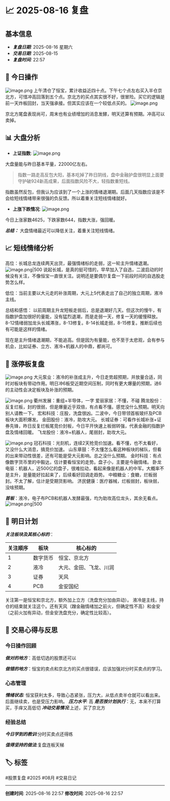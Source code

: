# 📈 2025-08-16 复盘

## 基本信息

- ***复盘日期**:* 2025-08-16 星期六
- ***交易日期**:* 2025-08-15
- ***复盘时间**:* 22:57

## 🎲 今日操作
![image.png](https://obsidian-img-1373538355.cos.ap-chengdu.myqcloud.com/img/20250817203539525.png)
上午清仓了恒宝，累计收益近四十点。下午七个点左右买入半仓京北方，可惜冲高回落到五个点。京北方的买点其实很不好，很冒险。买它的逻辑是前一天炸板回封，当天强承接。但其实应该在一个较低点买的。
![image.png](https://obsidian-img-1373538355.cos.ap-chengdu.myqcloud.com/img/20250817204050771.png)

京北方尾盘表现尚可，周末也有业绩增加的消息发酵，明天还算有预期。冲高可以卖掉。

## 📊 大盘分析

- **上证指数**: 
![image.png](https://obsidian-img-1373538355.cos.ap-chengdu.myqcloud.com/img/20250817205959412.png)

大盘量能与昨日基本平量，22000亿左右。
> 指数一路走高反包大阳，基本吃掉了昨日阴线，盘中金融护盘很明显上面要守护破924新高成果，后面指数风险不大，轻指数重短线。

指数虽然反包，但我认为应该到了一个上涨的情绪退潮期。后面几天指数应该是不会给短线情绪带来很强的负反馈。所以着重关注短线情绪就好。


- **上涨下跌情况**: 
![image.png](https://obsidian-img-1373538355.cos.ap-chengdu.myqcloud.com/img/20250817210514904.png)

今日上涨家数4625，下跌家数644，指数大涨，强回暖。

***总结：*** 大盘情绪最近可以降低关注，着重关注短线情绪。


## 📈 短线情绪分析
高位：长城总龙连续两天出货，最强情绪标的走弱，这一轮主升情绪退潮。
![image.png|500](https://obsidian-img-1373538355.cos.ap-chengdu.myqcloud.com/img/20250817211639864.png)
说起长城，是真的挺可惜的，早早加入了自选，二波启动的时候没有关注，不像恒宝一直很关注。说明还是要偶尔复盘一下前段时间的自选股走势怎么样。

低位：当前主要以大元走的补涨周期，大元上5代表走出了自己的独立周期，液冷主线。

总结和感悟：
以前周期主升龙短板走弱后，总是退潮好几天。但这次的慢牛，有指数护盘加很好的量能，没有猛烈退潮，而是走弱一天，修复一天的缓慢释放。8-12情绪弱加龙头长城滞涨，8-13修复。8-14长城走弱，8-15修复。推断后续也有可能是这样的情绪。

现在是主升情绪退潮期，不能追高。但是因为有量能，也不至于太悲观，会有参与机会，比如证券、立方、液冷+机器人的中鼎，都尚可。

## 🎯 涨停板复盘
![image.png](https://obsidian-img-1373538355.cos.ap-chengdu.myqcloud.com/img/20250817215031141.png)
大元泵业：液冷的补涨成主升，今日走势超预期，并放量合适，同时对板块有带动作用。明日冲6板受近期空间压制，同时有更大爆量的预期，进6的主动性会决定板块及补涨的预期。

![image.png](https://obsidian-img-1373538355.cos.ap-chengdu.myqcloud.com/img/20250817221401254.png)
衢州发展：重组+半导体，一字
爱丽家居：不懂，不碰
腾龙股份：反复烂板，封的很弱，但是爆量近乎双倍，有点看不懂。感觉没什么预期。明天向别人请教一下。
宏和科技：庄股，洗盘很凶。二波中，今日带领首板玻纤及PCB板块大面积爆发。
金田股份：液冷，助攻大元。
长城证券：可看作长城补涨+证券先锋，昨日反复烂板尾竞价封板，今日平开快速上板弱转强，代表金融的指数护盘及情绪回暖。
飞龙股份：液冷+机器人，尾弱封，助攻大元。

![image.png](https://obsidian-img-1373538355.cos.ap-chengdu.myqcloud.com/img/20250817223319345.png)
冠石科技：光刻机，连续2天抢竞价加速。看不懂，也不太看好，又没什么大消息，搞竞价加速。
山东章鼓：不太懂怎么看这种板块的梯队，但看的出来带动性很差，还有可能是受大元影响。总之没什么预期。
金时科技：有点像数字货币里的中毅达，估计要看恒宝的走势。盘子小，主要是今融情绪。
卧龙电驱：机器人，近500亿的盘子，很难拉动，看起来像是机器人的中军。大概率不是主升，是量能好拉起来了，后续看好回调走趋势。
中粮糖业：食糖，烂板弱封。不太了解，估计是受期货影响。
济民健康：医疗器械，烂板弱封，板块弱，没啥预期。

***首板***：液冷，电子布PCB和机器人发酵最强，均为助攻高位龙头，其余无看点。
![image.png|500](https://obsidian-img-1373538355.cos.ap-chengdu.myqcloud.com/img/20250817231011180.png)


## 📅 明日计划
***关注板块及其核心标的***：

| 关注顺序 | 板块   | 核心标的        |
| ---- | ---- | ----------- |
| 1    | 数字货币 | 恒宝、京北方      |
| 2    | 液冷   | 大元、金田、飞龙、川润 |
| 3    | 证券   | 天风          |
| 4    | PCB  | 金安国纪        |


关注第一是恒宝和京北方，额外加上立方（洗盘充分加由异动）。
液冷是主线，持仓的结束就关注这个。还有天风（蹭金融情绪加之前火，但确定性不高）和金安（之前火加有异动，但金安洗盘充分，确定性比较高）。

## 🎲 交易心得与反思

### 今日操作回顾

***做对的地方***：高低切选的股票还可以

***做错的地方***：恒宝的卖点和京北方的买点很错误，应该加强对分时买卖点的学习。

### 心态管理

***情绪状态**:* 恒宝获利太多，导致心态紧张，压力大，从低点卖半仓就可以看出来。后面继续卖，也是受压力影响。
***压力水平**:* 高
***是否按计划执行***：无，本来不打算买，手痒又高低切
***冲动交易情况***:上述，买了京北方

### 经验总结

***今日学到的教训***:分时买卖点还得练

***值得坚持的做法***:复盘连板天梯


## 🏷️ 标签

#股票复盘 #2025 #08月 #交易日记

---

**创建时间**: 2025-08-16 22:57 **修改时间**: 2025-08-16 22:57